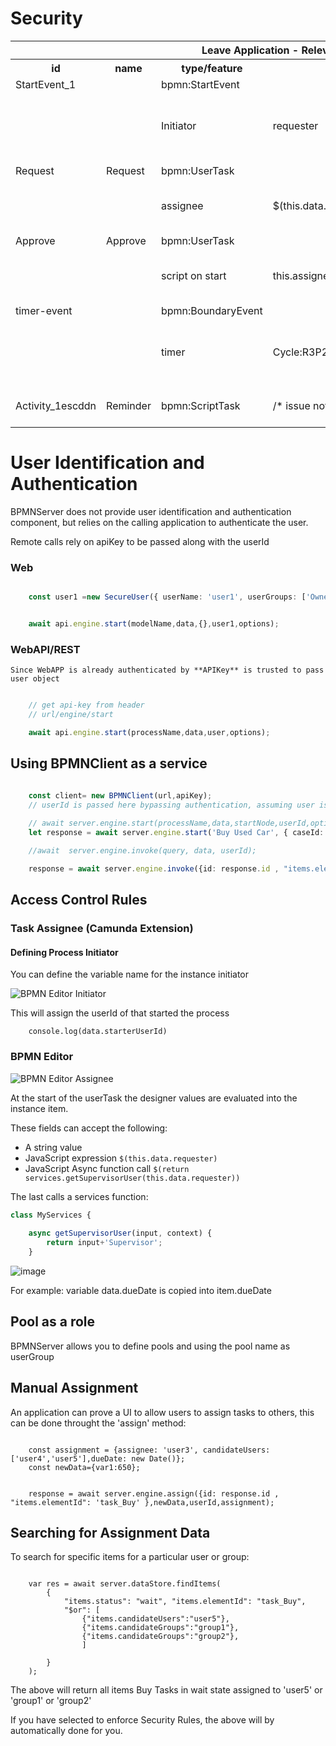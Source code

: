 # Security 


<div> 
<table>
<tbody>
<tr>
<th colspan="5">Leave Application - Relevant Nodes specifications</th>
</tr>
<tr>
<th>id</th>
<th>name</th>
<th>type/feature</th>
<th>details</th>
<th>explanation</th>
</tr>
<tr>
<td>StartEvent_1</td>
<td></td>
<td>bpmn:StartEvent</td>
<td></td>
</tr>
<tr>
<td> </td><td></td>
<td>Initiator</td>
<td>requester</td>
<td>user name that has started the process is saved in `data.requester`</td>
</tr>
<tr>
<td> </td>
<td></td>
</tr>
<tr>
<td>Request</td>
<td>Request</td>
<td>bpmn:UserTask</td>
<td></td>
</tr>
<tr>
<td></td>
<td></td>
<td>assignee</td>
<td>$(this.data.requester)</td><td>Only the user that started the request can invoke it</td>
</tr>
<tr>
<td>Approve</td>
<td>Approve</td>
<td>bpmn:UserTask</td>
<td></td>
</tr>
<tr>
<td></td>
<td></td>
<td>script on start </td>
<td>this.assignee=appServices.getSupervisor(item.userName);</td><td>Only the supervisor can perform this task `approval`</td>

</tr>
<tr>
<td>timer-event</td>
<td></td>
<td>bpmn:BoundaryEvent</td>
<td></td>
</tr>

<tr>
<td></td>
<td></td>
<td>timer</td>
<td>Cycle:R3P2D</td><td>Reminder is issued 2 days after Request completion date</td>
</tr>

<tr>
<td>Activity_1escddn</td>
<td>Reminder</td>
<td>bpmn:ScriptTask</td>
<td>/* issue notification here */</td><td>Issue a reminder notification</td>
</tr>
</tbody>
</table>
</div>

# User Identification and Authentication

BPMNServer does not provide user identification and authentication component, but relies on the calling application to authenticate the user.

Remote calls rely on apiKey to be passed along with the userId

### Web
```ts

    const user1 =new SecureUser({ userName: 'user1', userGroups: ['Owner', 'Others']});


    await api.engine.start(modelName,data,{},user1,options);  

``` 

### WebAPI/REST

    Since WebAPP is already authenticated by **APIKey** is trusted to pass user object

```ts

    // get api-key from header
    // url/engine/start

    await api.engine.start(processName,data,user,options);  

``` 
## Using BPMNClient as a service

```ts

    const client= new BPMNClient(url,apiKey);
    // userId is passed here bypassing authentication, assuming user is already authenticated
    
    // await server.engine.start(processName,data,startNode,userId,options);  
    let response = await server.engine.start('Buy Used Car', { caseId: 1050 },null,'user1');

    //await  server.engine.invoke(query, data, userId);

    response = await server.engine.invoke({id: response.id , "items.elementId": 'task_Buy' },{},'user1');

```
## Access Control Rules

### Task Assignee (Camunda Extension)

#### Defining Process Initiator
You can define the variable name for the instance initiator 

![BPMN Editor Initiator](images/initiator.PNG)

This will assign the userId of that started the process
```
    console.log(data.starterUserId)
```

### BPMN Editor

![BPMN Editor Assignee](images/Assignee1.PNG)

At the start of the userTask the designer values are evaluated into the instance item.

These fields can accept the following:
- A string value
- JavaScript expression `$(this.data.requester)`
- JavaScript Async function call `$(return services.getSupervisorUser(this.data.requester))`

The last calls a services function:
```ts
class MyServices {
    
    async getSupervisorUser(input, context) {
        return input+'Supervisor';
    }
```

![image](https://github.com/ralphhanna/bpmn-server/assets/11893416/88299e86-dd9d-4fb0-9324-9209904ef881)

For example: variable data.dueDate is copied into item.dueDate 

## Pool as a role

BPMNServer allows you to define pools and using the pool name as userGroup

## Manual Assignment

An application can prove a UI to allow users to assign tasks to others, this can be done throught the 'assign' method:

```

    const assignment = {assignee: 'user3', candidateUsers: ['user4','user5'],dueDate: new Date()};
    const newData={var1:650};


    response = await server.engine.assign({id: response.id , "items.elementId": 'task_Buy' },newData,userId,assignment);
```

## Searching for Assignment Data

To search for specific items for a particular user or group:

```

    var res = await server.dataStore.findItems(
        {
            "items.status": "wait", "items.elementId": "task_Buy",
            "$or": [
                {"items.candidateUsers":"user5"},
                {"items.candidateGroups":"group1"},
                {"items.candidateGroups":"group2"},
                ]

        }
    );
```

The above will return all items Buy Tasks in wait state assigned to 'user5' or 'group1' or 'group2'

If you have selected to enforce Security Rules, the above will by automatically done for you.
